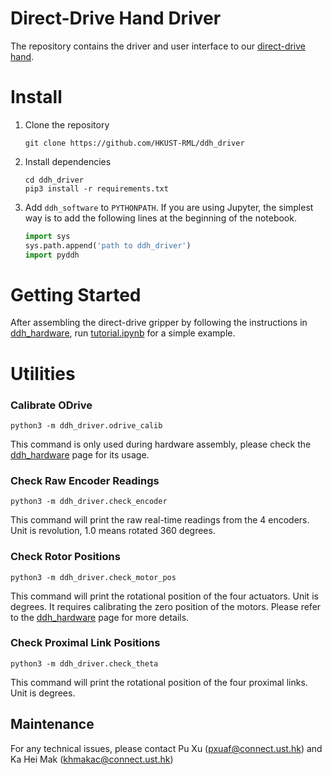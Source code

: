# Direct-Drive Hand Driver

The repository contains the driver and user interface to our [direct-drive hand](https://github.com/HKUST-RML/ddh_hardware).



# Install

1. Clone the repository

   ```shell
   git clone https://github.com/HKUST-RML/ddh_driver
   ```

2. Install dependencies

   ```shell
   cd ddh_driver
   pip3 install -r requirements.txt
   ```

3. Add `ddh_software` to `PYTHONPATH`. If you are using Jupyter, the simplest way is to add the following lines at the beginning of the notebook.

   ```python
   import sys
   sys.path.append('path to ddh_driver')
   import pyddh
   ```



# Getting Started

After assembling the direct-drive gripper by following the instructions in [ddh_hardware](https://github.com/HKUST-RML/ddh_hardware), run [tutorial.ipynb](https://github.com/HKUST-RML/pyddh/blob/master/examples/tutorial.ipynb) for a simple example.



# Utilities



### Calibrate ODrive

```shell
python3 -m ddh_driver.odrive_calib
```

This command is only used during hardware assembly, please check the [ddh_hardware](https://github.com/HKUST-RML/ddh_hardware) page for its usage.



### Check Raw Encoder Readings

```shell
python3 -m ddh_driver.check_encoder
```

This command will print the raw real-time readings from the 4 encoders. Unit is revolution, 1.0 means rotated 360 degrees.



### Check Rotor Positions

```shell
python3 -m ddh_driver.check_motor_pos
```

This command will print the rotational position of the four actuators. Unit is degrees. It requires calibrating the zero position of the motors. Please refer to the  [ddh_hardware](https://github.com/HKUST-RML/ddh_hardware) page for more details.



### Check Proximal Link Positions

```shell
python3 -m ddh_driver.check_theta
```

This command will print the rotational position of the four proximal links. Unit is degrees.



## Maintenance
For any technical issues, please contact Pu Xu (pxuaf@connect.ust.hk) and Ka Hei Mak (khmakac@connect.ust.hk)
